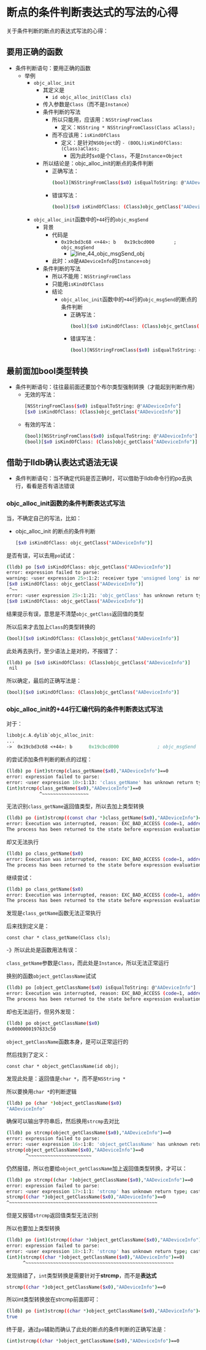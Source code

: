 # 断点的条件判断表达式的写法的心得

关于条件判断的断点的表达式写法的心得：

## 要用正确的函数

* 条件判断语句：要用正确的函数
  * 举例
    * `objc_alloc_init`
      * 其定义是
        * `id objc_alloc_init(Class cls)`
      * 传入参数是`Class`（而不是`Instance`）
      * 条件判断的写法
        * 所以只能用，应该用：`NSStringFromClass`
          * 定义：`NSString * NSStringFromClass(Class aClass);`
        * 而不应该用：`isKindOfClass`
          * 定义：是针对`NSObject`的 `- (BOOL)isKindOfClass:(Class)aClass;`
            * 因为此时`$x0`是个`Class`，不是`Instance`=`Object`
      * 所以结论是：objc_alloc_init的断点的条件判断
        * 正确写法：
          ```bash
          (bool)[NSStringFromClass($x0) isEqualToString: @"AADeviceInfo"]
          ```
        * 错误写法：
          ```bash
          (bool)[$x0 isKindOfClass: (Class)objc_getClass("AADeviceInfo")]
          ```
    * `objc_alloc_init`函数中的`+44`行的`objc_msgSend`
      * 背景
        * 代码是
          * `0x19cbd3c68 <+44>: b   0x19cbcd000       ; objc_msgSend`
            * ![line_44_objc_msgSend_obj](../../assets/img/line_44_objc_msgSend_obj.png)
        * 此时：`x0`是`AADeviceInfo`的`Instance`=`obj`
      * 条件判断的写法
        * 所以不能用：`NSStringFromClass`
        * 只能用`isKindOfClass`
        * 结论
          * `objc_alloc_init`函数中的`+44`行的`objc_msgSend`的断点的条件判断
            * 正确写法：
              ```bash
              (bool)[$x0 isKindOfClass: (Class)objc_getClass("AADeviceInfo")]
              ```
            * 错误写法：
              ```bash
              (bool)[NSStringFromClass($x0) isEqualToString: @"AADeviceInfo"]
              ```

## 最前面加bool类型转换

* 条件判断语句：往往最前面还要加个布尔类型强制转换（才能起到判断作用）
  * 无效的写法：
    ```bash
    [NSStringFromClass($x0) isEqualToString: @"AADeviceInfo"]
    [$x0 isKindOfClass: (Class)objc_getClass("AADeviceInfo")]
    ```
  * 有效的写法：
    ```bash
    (bool)[NSStringFromClass($x0) isEqualToString: @"AADeviceInfo"]
    (bool)[$x0 isKindOfClass: (Class)objc_getClass("AADeviceInfo")]
    ```

## 借助于lldb确认表达式语法无误

* 条件判断语句：当不确定代码是否正确时，可以借助于lldb命令行的po去执行，看看是否有语法错误

### objc_alloc_init函数的条件判断表达式写法

当，不确定自己的写法，比如：

* objc_alloc_init 的断点的条件判断
  ```bash
  [$x0 isKindOfClass: objc_getClass("AADeviceInfo")]
  ```

是否有误，可以去用`po`试试：

```bash
(lldb) po [$x0 isKindOfClass: objc_getClass("AADeviceInfo")]
error: expression failed to parse:
warning: <user expression 25>:1:2: receiver type 'unsigned long' is not 'id' or interface pointer, consider casting it to 'id'
[$x0 isKindOfClass: objc_getClass("AADeviceInfo")]
 ^~~
error: <user expression 25>:1:21: 'objc_getClass' has unknown return type; cast the call to its declared return type
[$x0 isKindOfClass: objc_getClass("AADeviceInfo")]
```

结果提示有误，意思是不清楚`objc_getClass`返回值的类型

所以后来才去加上`Class`的类型转换的

```bash
(bool)[$x0 isKindOfClass: (Class)objc_getClass("AADeviceInfo")]
```

此处再去执行，至少语法上是对的，不报错了：

```bash
(lldb) po [$x0 isKindOfClass: (Class)objc_getClass("AADeviceInfo")]
 nil
```

所以确定，最后的正确写法是：

```bash
(bool)[$x0 isKindOfClass: (Class)objc_getClass("AADeviceInfo")]
```

### objc_alloc_init的+44行汇编代码的条件判断表达式写法

对于：

```asm
libobjc.A.dylib`objc_alloc_init:
...
->  0x19cbd3c68 <+44>: b      0x19cbcd000              ; objc_msgSend
```

的尝试添加条件判断的断点的过程：

```bash
(lldb) po (int)strcmp(class_getName($x0),"AADeviceInfo")==0
error: expression failed to parse:
error: <user expression 10>:1:13: 'class_getName' has unknown return type; cast the call to its declared return type
(int)strcmp(class_getName($x0),"AADeviceInfo")==0
            ^~~~~~~~~~~~~~~~~~
```

无法识别`class_getName`返回值类型，所以去加上类型转换

```bash
(lldb) po (int)strcmp((const char *)class_getName($x0),"AADeviceInfo")==0
error: Execution was interrupted, reason: EXC_BAD_ACCESS (code=1, address=0x4af7fbe24f30).
The process has been returned to the state before expression evaluation.
```

却又无法执行

```bash
(lldb) po class_getName($x0)
error: Execution was interrupted, reason: EXC_BAD_ACCESS (code=1, address=0x4af7fbe24f30).
The process has been returned to the state before expression evaluation.
```

继续尝试：

```bash
(lldb) po class_getName($x0)
error: Execution was interrupted, reason: EXC_BAD_ACCESS (code=1, address=0x4af7fbe24f30).
The process has been returned to the state before expression evaluation.
```

发现是`class_getName`函数无法正常执行

后来找到定义是：

`const char * class_getName(Class cls);`

-》所以此处是函数用法有误：

`class_getName`参数是`Class`，而此处是`Instance`，所以无法正常运行

换别的函数`object_getClassName`试试

```bash
(lldb) po [object_getClassName($x0) isEqualToString: @"AADeviceInfo"]
error: Execution was interrupted, reason: EXC_BAD_ACCESS (code=1, address=0x665444160).
The process has been returned to the state before expression evaluation.
```

却也无法运行，但另外发现：

```bash
(lldb) po object_getClassName($x0)
0x0000000197633c50
```

`object_getClassName`函数本身，是可以正常运行的

然后找到了定义：

`const char * object_getClassName(id obj);`

发现此处是：返回值是`char *`，而不是`NSString *`

所以要换用`char *`的判断逻辑

```bash
(lldb) po (char *)object_getClassName($x0)
"AADeviceInfo"
```

确保可以输出字符串后，然后换用`strcmp`去对比

```bash
(lldb) po strcmp(object_getClassName($x0),"AADeviceInfo")==0
error: expression failed to parse:
error: <user expression 16>:1:8: 'object_getClassName' has unknown return type; cast the call to its declared return type
strcmp(object_getClassName($x0),"AADeviceInfo")==0
       ^~~~~~~~~~~~~~~~~~~~~~~~
```

仍然报错，所以也要给`object_getClassName`加上返回值类型转换，才可以：

```bash
(lldb) po strcmp((char *)object_getClassName($x0),"AADeviceInfo")==0
error: expression failed to parse:
error: <user expression 17>:1:1: 'strcmp' has unknown return type; cast the call to its declared return type
strcmp((char *)object_getClassName($x0),"AADeviceInfo")==0
^~~~~~~~~~~~~~~~~~~~~~~~~~~~~~~~~~~~~~~~~~~~~~~~~~~~~~~
```

但是又报错`strcmp`返回值类型无法识别

所以也要加上类型转换

```bash
(lldb) po (int)(strcmp((char *)object_getClassName($x0),"AADeviceInfo")==0)
error: expression failed to parse:
error: <user expression 18>:1:7: 'strcmp' has unknown return type; cast the call to its declared return type
(int)(strcmp((char *)object_getClassName($x0),"AADeviceInfo")==0)
      ^~~~~~~~~~~~~~~~~~~~~~~~~~~~~~~~~~~~~~~~~~~~~~~~~~~~~~~
```

发现搞错了，`int`类型转换是需要针对于**strcmp**，而不是**表达式**

```bash
strcmp((char *)object_getClassName($x0),"AADeviceInfo")==0
```

所以int类型转换放在strcmp前面即可：

```bash
(lldb) po (int)strcmp((char *)object_getClassName($x0),"AADeviceInfo")==0
true
```

终于是，通过`po`辅助而确认了此处的断点的条件判断的正确写法是：

```bash
(int)strcmp((char *)object_getClassName($x0),"AADeviceInfo")==0
```
